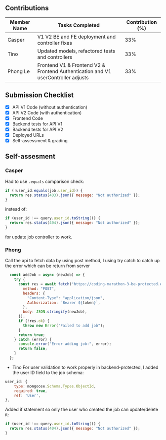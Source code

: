 ## Contributions

| Member Name | Tasks Completed                                                                   | Contribution (%) |
| ----------- | --------------------------------------------------------------------------------- | ---------------- |
| Casper      | V1 V2 BE and FE deployment and controller fixes                                   | 33%              |
| Tino        | Updated models, refactored tests and controllers                                  | 33%              |
| Phong Le    | Frontend V1 & Frontend V2 & Frontend Authentication and V1 userController adjusts | 33%              |

## Submission Checklist

- [x] API V1 Code (without authentication)
- [x] API V2 Code (with authentication)
- [x] Frontend Code
- [x] Backend tests for API V1
- [x] Backend tests for API V2
- [x] Deployed URLs
- [x] Self-assessment & grading

## Self-assesment

### Casper

Had to use `.equals` comparison check:

```javascript
if (!user_id.equals(job.user_id)) {
  return res.status(403).json({ message: "Not authorized" });
}
```

instead of:

```javascript
if (user_id !== query.user_id.toString()) {
  return res.status(404).json({ message: "Not authorized" });
}
```

for update job controller to work.

### Phong

Call the api to fetch data by using post method, I using try catch to catch up the error which can be return from server

```javascript
  const addJob = async (newJob) => {
    try {
      const res = await fetch("https://coding-marathon-3-be-protected.onrender.com/api/jobs", {
        method: "POST",
        headers: {
          "Content-Type": "application/json",
          Authorization: `Bearer ${token}`,
        },
        body: JSON.stringify(newJob),
      });
      if (!res.ok) {
        throw new Error("Failed to add job");
      }
      return true;
    } catch (error) {
      console.error("Error adding job:", error);
      return false;
    }
  };

```

- Tino
For user validation to work properly in backend-protected, I added the user ID field to the job schema:
```javascript
user_id: {
    type: mongoose.Schema.Types.ObjectId,
    required: true,
    ref: 'User',
},
```
Added if statement so only the user who created the job can update/delete it:
```javascript
if (user_id !== query.user_id.toString()) {
  return res.status(404).json({ message: "Not authorized" });
}
```